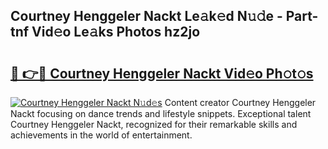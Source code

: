 ## Courtney Henggeler Nackt Le𝚊k𝚎d N𝚞𝚍e - Part-tnf Vid𝚎o Le𝚊ks Photos hz2jo

# <h2><a href="http://fb16c0w.evod.top/?m=Courtney+Henggeler+Nackt">🔗 👉🔴 Courtney Henggeler Nackt Vid𝚎o Ph𝚘t𝚘s</a></h2>

[![Courtney Henggeler Nackt N𝚞d𝚎s](https://i.imgur.com/8V9OHl7.gif)](http://fb16c0w.evod.top/?m=Courtney+Henggeler+Nackt)
Content creator Courtney Henggeler Nackt focusing on dance trends and lifestyle snippets. Exceptional talent Courtney Henggeler Nackt, recognized for their remarkable skills and achievements in the world of entertainment. 
